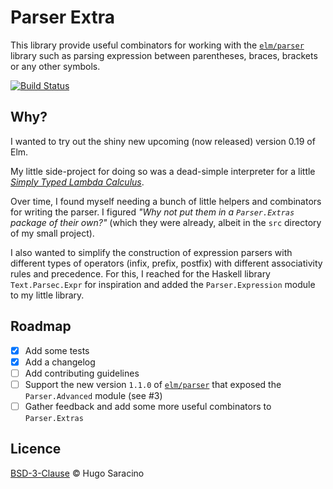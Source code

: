 # Parser Extra

This library provide useful combinators for working with the [`elm/parser`](https://package.elm-lang.org/packages/elm/parser/1.0.0/) library such as parsing expression between parentheses, braces, brackets or any other symbols.

[![Build Status](https://travis-ci.org/Punie/elm-parser-extras.svg?branch=master)](https://travis-ci.org/Punie/elm-parser-extras)

## Why?

I wanted to try out the shiny new upcoming (now released) version 0.19 of Elm.

My little side-project for doing so was a dead-simple interpreter for a little [_Simply Typed Lambda Calculus_](https://github.com/Punie/elm-stlc).

Over time, I found myself needing a bunch of little helpers and combinators for writing the parser. I figured _"Why not put them in a `Parser.Extras` package of their own?"_ (which they were already, albeit in the `src` directory of my small project).

I also wanted to simplify the construction of expression parsers with different types of operators (infix, prefix, postfix) with different associativity rules and precedence. For this, I reached for the Haskell library `Text.Parsec.Expr` for inspiration and added the `Parser.Expression` module to my little library.

## Roadmap

- [x] Add some tests
- [x] Add a changelog
- [ ] Add contributing guidelines
- [ ] Support the new version `1.1.0` of [`elm/parser`](https://package.elm-lang.org/packages/elm/parser/latest/) that exposed the `Parser.Advanced` module (see #3)
- [ ] Gather feedback and add some more useful combinators to `Parser.Extras`

## Licence

[BSD-3-Clause](LICENSE) :copyright: Hugo Saracino
